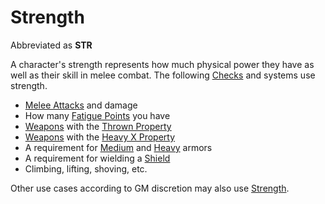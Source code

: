 # Strength

Abbreviated as **STR**

A character's strength represents how much physical power they have as well as their skill in melee combat. The following [Checks](../../Game%20Procedures/Check.md) and systems use strength.

- [Melee Attacks](../../Game%20Procedures/Melee%20Attack.md) and damage
- How many [Fatigue Points](../Derived%20Statistics/Fatigue%20Points.md) you have
- [Weapons](../../Items/Weapons/Weapons.md) with the [Thrown Property](../../Items/Weapon%20Properties/Thrown%20Property.md)
- [Weapons](../../Items/Weapons/Weapons.md) with the [Heavy X Property](../../Items/Weapon%20Properties/Heavy%20X%20Property.md)
- A requirement for [Medium](../../Items/Armor/Armor%20Properties/Medium%20Armor%20Property.md) and [Heavy](../../Items/Armor/Armor%20Properties/Heavy%20Armor%20Property.md) armors
- A requirement for wielding a [Shield](../../Items/Armor/Armor%20Properties/Shield%20X%20Property.md)
- Climbing, lifting, shoving, etc.

Other use cases according to GM discretion may also use [Strength](Strength.md).

